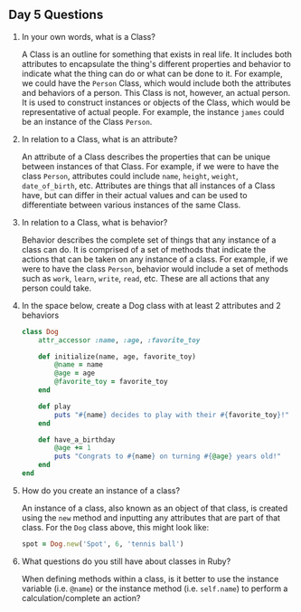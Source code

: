 ## Day 5 Questions

1. In your own words, what is a Class?

   A Class is an outline for something that exists in real life. It includes both attributes to encapsulate the thing's different properties and behavior to indicate what the thing can do or what can be done to it. For example, we could have the `Person` Class, which would include both the attributes and behaviors of a person. This Class is not, however, an actual person. It is used to construct instances or objects of the Class, which would be representative of actual people. For example, the instance `james` could be an instance of the Class `Person`.

2. In relation to a Class, what is an attribute?

   An attribute of a Class describes the properties that can be unique between instances of that Class. For example, if we were to have the class `Person`, attributes could include `name`, `height`, `weight`, `date_of_birth`, etc. Attributes are things that all instances of a Class have, but can differ in their actual values and can be used to differentiate between various instances of the same Class.

3. In relation to a Class, what is behavior?

   Behavior describes the complete set of things that any instance of a class can do. It is comprised of a set of methods that indicate the actions that can be taken on any instance of a class. For example, if we were to have the class `Person`, behavior would include a set of methods such as `work`, `learn`, `write`, `read`, etc. These are all actions that any person could take.

4. In the space below, create a Dog class with at least 2 attributes and 2 behaviors

   ```ruby
   class Dog
       attr_accessor :name, :age, :favorite_toy

       def initialize(name, age, favorite_toy)
           @name = name
           @age = age
           @favorite_toy = favorite_toy
       end

       def play
           puts "#{name} decides to play with their #{favorite_toy}!"
       end

       def have_a_birthday
           @age += 1
           puts "Congrats to #{name} on turning #{@age} years old!"
       end
   end
   ```

5. How do you create an instance of a class?

   An instance of a class, also known as an object of that class, is created using the `new` method and inputting any attributes that are part of that class. For the `Dog` class above, this might look like:

   ```ruby
   spot = Dog.new('Spot', 6, 'tennis ball')
   ```

6. What questions do you still have about classes in Ruby?

   When defining methods within a class, is it better to use the instance variable (i.e. `@name`) or the instance method (i.e. `self.name`) to perform a calculation/complete an action?
